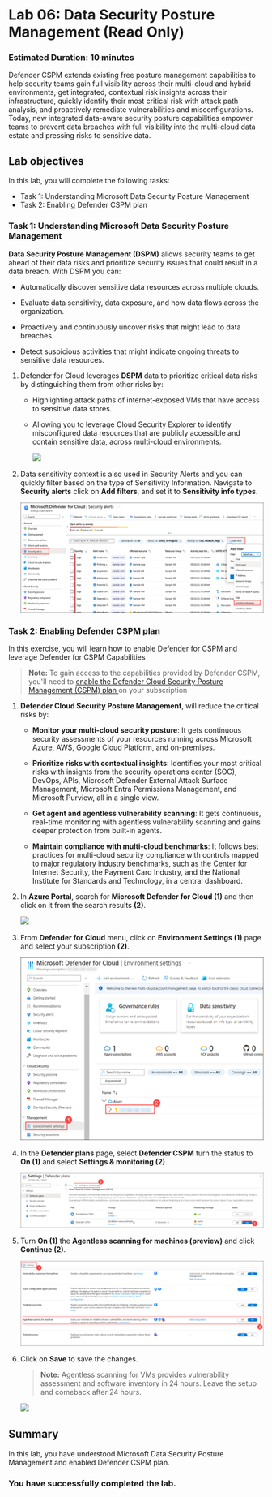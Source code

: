 # Lab 06: Data Security Posture Management (Read Only)

### Estimated Duration: 10 minutes

Defender CSPM extends existing free posture management capabilities to help security teams gain full visibility across their multi-cloud and hybrid environments, get integrated, contextual risk insights across their infrastructure, quickly identify their most critical risk with attack path analysis, and proactively remediate vulnerabilities and misconfigurations. Today, new integrated data-aware security posture capabilities empower teams to prevent data breaches with full visibility into the multi-cloud data estate and pressing risks to sensitive data.

## Lab objectives

In this lab, you will complete the following tasks:

- Task 1: Understanding Microsoft Data Security Posture Management
- Task 2: Enabling Defender CSPM plan

### Task 1: Understanding Microsoft Data Security Posture Management

**Data Security Posture Management (DSPM)** allows security teams to get ahead of their data risks and prioritize security issues that could result in a data breach. With DSPM you can:
     
   - Automatically discover sensitive data resources across multiple clouds.

   - Evaluate data sensitivity, data exposure, and how data flows across the organization.

   - Proactively and continuously uncover risks that might lead to data breaches.

   - Detect suspicious activities that might indicate ongoing threats to sensitive data resources.
     
1. Defender for Cloud leverages **DSPM** data to prioritize critical data risks by distinguishing them from other risks by:

     - Highlighting attack paths of internet-exposed VMs that have access to sensitive data stores.
     - Allowing you to leverage Cloud Security Explorer to identify misconfigured data resources that are publicly accessible and contain sensitive data, across multi-cloud environments. 

       ![](../images/def1.png)

2. Data sensitivity context is also used in Security Alerts and you can quickly filter based on the type of Sensitivity Information. Navigate to **Security alerts** click on **Add filters**, and set it to **Sensitivity info types**.

     ![](../images/def3.png) 

### Task 2: Enabling Defender CSPM plan

In this exercise, you will learn how to enable Defender for CSPM and leverage Defender for CSPM Capabilities

   >**Note:** To gain access to the capabilities provided by Defender CSPM, you'll need to <a href="https://learn.microsoft.com/en-us/azure/defender-for-cloud/enable-enhanced-security">enable the Defender Cloud Security Posture Management (CSPM) plan </a> on your subscription

1. **Defender Cloud Security Posture Management**, will reduce the critical risks by:

     - **Monitor your multi-cloud security posture**: It gets continuous security assessments of your resources running across Microsoft Azure, AWS, Google Cloud Platform, and on-premises.
     
     - **Prioritize risks with contextual insights**: Identifies your most critical risks with insights from the security operations center (SOC), DevOps, APIs, Microsoft Defender External Attack Surface Management, Microsoft Entra Permissions Management, and Microsoft Purview, all in a single view.
     
     - **Get agent and agentless vulnerability scanning**: It gets continuous, real-time monitoring with agentless vulnerability scanning and gains deeper protection from built-in agents.
     
     - **Maintain compliance with multi-cloud benchmarks**: It follows best practices for multi-cloud security compliance with controls mapped to major regulatory industry benchmarks, such as the Center for Internet Security, the Payment Card Industry, and the National Institute for Standards and Technology, in a central dashboard. 

1. In **Azure Portal**, search for **Microsoft Defender for Cloud (1)** and then click on it from the search results **(2)**. 

      ![](../images/m1-img1.png)

2. From **Defender for Cloud** menu, click on **Environment Settings (1)** page and select your subscription **(2)**.

      ![](../images/m1-img2.png)

3. In the **Defender plans** page, select **Defender CSPM** turn the status to **On (1)** and select **Settings & monitoring (2)**.

      ![](../images/m1-img3.png)

4. Turn **On (1)** the **Agentless scanning for machines (preview)** and click **Continue (2)**.

      ![](../images/m1-img4.png)

5. Click on **Save** to save the changes. 

   >**Note:** Agentless scanning for VMs provides vulnerability assessment and software inventory in 24 hours. Leave the setup and comeback after 24 hours.

      ![](../images/m1-img5.png)

## Summary

In this lab, you have understood Microsoft Data Security Posture Management and enabled Defender CSPM plan.

### You have successfully completed the lab.
